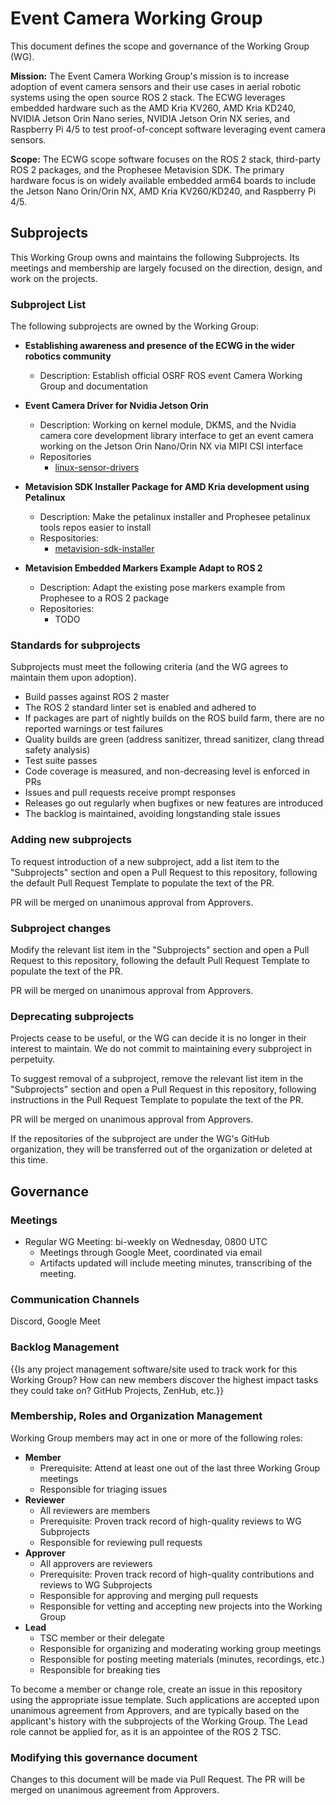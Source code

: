 # Event Camera Working Group

This document defines the scope and governance of the Working Group (WG).

**Mission:** The Event Camera Working Group's mission is to increase adoption of event camera sensors and their use cases in aerial robotic systems using the open source ROS 2 stack. The ECWG leverages embedded hardware such as the
AMD Kria KV260, AMD Kria KD240, NVIDIA Jetson Orin Nano series, NVIDIA Jetson Orin NX series, and Raspberry Pi 4/5 to test proof-of-concept software leveraging event camera sensors.


**Scope:** The ECWG scope software focuses on the ROS 2 stack, third-party ROS 2 packages, and the Prophesee Metavision SDK. The primary hardware focus is on widely available embedded arm64 boards to include the Jetson Nano Orin/Orin NX, AMD Kria KV260/KD240, and Raspberry Pi 4/5.

## Subprojects

This Working Group owns and maintains the following Subprojects.
Its meetings and membership are largely focused on the direction, design, and work on the projects.

### Subproject List

The following subprojects are owned by the Working Group:

*  **Establishing awareness and presence of the ECWG in the wider robotics community**
    * Description: Establish official OSRF ROS event Camera Working Group and documentation

* **Event Camera Driver for Nvidia Jetson Orin**
  * Description: Working on kernel module, DKMS, and the Nvidia camera core development library interface to get an event camera working on the Jetson Orin Nano/Orin NX via MIPI CSI interface
  * Repositories
    * [linux-sensor-drivers](https://github.com/TOTON95/linux-sensor-drivers-prophesee)

* **Metavision SDK Installer Package for AMD Kria development using Petalinux**
  * Description: Make the petalinux installer and Prophesee petalinux tools repos easier to install
  *  Respositories:
     * [metavision-sdk-installer](https://github.com/dirksavage88/metavision-sdk-installer)

*  **Metavision Embedded Markers Example Adapt to ROS 2**
   * Description: Adapt the existing pose markers example from Prophesee to a ROS 2 package
    * Repositories:
      * TODO

### Standards for subprojects

Subprojects must meet the following criteria (and the WG agrees to maintain them upon adoption).

* Build passes against ROS 2 master
* The ROS 2 standard linter set is enabled and adhered to
* If packages are part of nightly builds on the ROS build farm, there are no reported warnings or test failures
* Quality builds are green (address sanitizer, thread sanitizer, clang thread safety analysis)
* Test suite passes
* Code coverage is measured, and non-decreasing level is enforced in PRs
* Issues and pull requests receive prompt responses
* Releases go out regularly when bugfixes or new features are introduced
* The backlog is maintained, avoiding longstanding stale issues

### Adding new subprojects

To request introduction of a new subproject, add a list item to the "Subprojects" section and open a Pull Request to this repository, following the default Pull Request Template to populate the text of the PR.

PR will be merged on unanimous approval from Approvers.

### Subproject changes

Modify the relevant list item in the "Subprojects" section and open a Pull Request to this repository, following the default Pull Request Template to populate the text of the PR.

PR will be merged on unanimous approval from Approvers.

### Deprecating subprojects

Projects cease to be useful, or the WG can decide it is no longer in their interest to maintain.
We do not commit to maintaining every subproject in perpetuity.

To suggest removal of a subproject, remove the relevant list item in the "Subprojects" section and open a Pull Request in this repository, following instructions in the Pull Request Template to populate the text of the PR.

PR will be merged on unanimous approval from Approvers.

If the repositories of the subproject are under the WG's GitHub organization, they will be transferred out of the organization or deleted at this time.

## Governance

### Meetings

* Regular WG Meeting: bi-weekly on Wednesday, 0800 UTC
  * Meetings through Google Meet, coordinated via email
  * Artifacts updated will include meeting minutes, transcribing of the meeting.

### Communication Channels

Discord, Google Meet

### Backlog Management

{{Is any project management software/site used to track work for this Working Group? How can new members discover the highest impact tasks they could take on? GitHub Projects, ZenHub, etc.}}

### Membership, Roles and Organization Management

Working Group members may act in one or more of the following roles:

* **Member**
  * Prerequisite: Attend at least one out of the last three Working Group meetings
  * Responsible for triaging issues
* **Reviewer**
  * All reviewers are members
  * Prerequisite: Proven track record of high-quality reviews to WG Subprojects
  * Responsible for reviewing pull requests
* **Approver**
  * All approvers are reviewers
  * Prerequisite: Proven track record of high-quality contributions and reviews to WG Subprojects
  * Responsible for approving and merging pull requests
  * Responsible for vetting and accepting new projects into the Working Group
* **Lead**
  * TSC member or their delegate
  * Responsible for organizing and moderating working group meetings
  * Responsible for posting meeting materials (minutes, recordings, etc.)
  * Responsible for breaking ties

To become a member or change role, create an issue in this repository using the appropriate issue template.
Such applications are accepted upon unanimous agreement from Approvers, and are typically based on the applicant's history with the subprojects of the Working Group.
The Lead role cannot be applied for, as it is an appointee of the ROS 2 TSC.

### Modifying this governance document

Changes to this document will be made via Pull Request.
The PR will be merged on unanimous agreement from Approvers.
